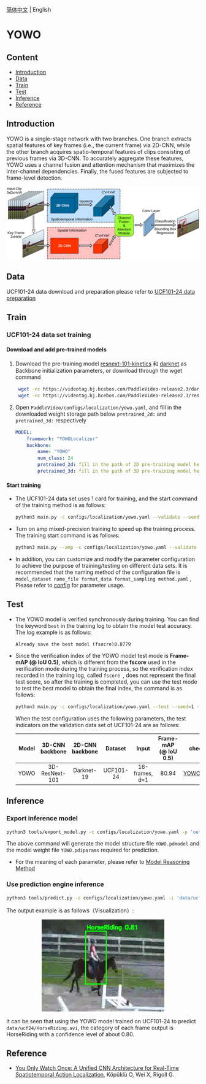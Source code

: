 [简体中文](../../../zh-CN/model_zoo/localization/yowo.md) | English

# YOWO

## Content

- [Introduction](#Introduction)
- [Data](#DATA)
- [Train](#Train)
- [Test](#Test)
- [Inference](#Inference)
- [Reference](#Reference)


## Introduction

YOWO is a single-stage network with two branches. One branch extracts spatial features of key frames (i.e., the current frame) via 2D-CNN, while the other branch acquires spatio-temporal features of clips consisting of previous frames via 3D-CNN. To accurately aggregate these features, YOWO uses a channel fusion and attention mechanism that maximizes the inter-channel dependencies. Finally, the fused features are subjected to frame-level detection.


<div align="center">
<img src="../../../images/yowo.jpg">
</div>


## Data

UCF101-24 data download and preparation please refer to [UCF101-24 data preparation](../../dataset/ucf24.md)


## Train

### UCF101-24 data set training

#### Download and add pre-trained models

1. Download the pre-training model [resnext-101-kinetics](https://videotag.bj.bcebos.com/PaddleVideo-release2.3/resnext101_kinetics.pdparams) 和 [darknet](https://videotag.bj.bcebos.com/PaddleVideo-release2.3/darknet.pdparam) as Backbone initialization parameters, or download through the wget command

   ```bash
    wget -nc https://videotag.bj.bcebos.com/PaddleVideo-release2.3/darknet.pdparam
    wget -nc https://videotag.bj.bcebos.com/PaddleVideo-release2.3/resnext101_kinetics.pdparams
   ```

2. Open `PaddleVideo/configs/localization/yowo.yaml`, and fill in the downloaded weight storage path below `pretrained_2d:` and `pretrained_3d:` respectively

    ```yaml
    MODEL:
        framework: "YOWOLocalizer"
        backbone:
            name: "YOWO"
            num_class: 24
            pretrained_2d: fill in the path of 2D pre-training model here
            pretrained_3d: fill in the path of 3D pre-training model here
    ```

#### Start training

- The UCF101-24 data set uses 1 card for training, and the start command of the training method is as follows:

    ```bash
    python3 main.py -c configs/localization/yowo.yaml --validate --seed=1
    ```

- Turn on amp mixed-precision training to speed up the training process. The training start command is as follows:

    ```bash
    python3 main.py --amp -c configs/localization/yowo.yaml --validate --seed=1
    ```

- In addition, you can customize and modify the parameter configuration to achieve the purpose of training/testing on different data sets. It is recommended that the naming method of the configuration file is `model_dataset name_file format_data format_sampling method.yaml` , Please refer to [config](../../tutorials/config.md) for parameter usage.


## Test

- The YOWO model is verified synchronously during training. You can find the keyword `best` in the training log to obtain the model test accuracy. The log example is as follows:

  ```
  Already save the best model (fsocre)0.8779
  ```

- Since the verification index of the YOWO model test mode is **Frame-mAP (@ IoU 0.5)**, which is different from the **fscore** used in the verification mode during the training process, so the verification index recorded in the training log, called `fscore `, does not represent the final test score, so after the training is completed, you can use the test mode to test the best model to obtain the final index, the command is as follows:

  ```bash
  python3 main.py -c configs/localization/yowo.yaml --test --seed=1 -w 'output/YOWO/YOWO_epoch_00005.pdparams'
  ```


  When the test configuration uses the following parameters, the test indicators on the validation data set of UCF101-24 are as follows:


  | Model    | 3D-CNN backbone | 2D-CNN backbone | Dataset  |Input    | Frame-mAP <br>(@ IoU 0.5)    |   checkpoints  |
  | :-----------: | :-----------: | :-----------: | :-----------: | :-----------: | :-----------: | :-----------: |
  | YOWO | 3D-ResNext-101 | Darknet-19 | UCF101-24 | 16-frames, d=1 | 80.94 | [YOWO.pdparams](https://videotag.bj.bcebos.com/PaddleVideo-release2.3/YOWO_epoch_00005.pdparams) |



## Inference

### Export inference model

```bash
python3 tools/export_model.py -c configs/localization/yowo.yaml -p 'output/YOWO/YOWO_epoch_00005.pdparams'
```

The above command will generate the model structure file `YOWO.pdmodel` and the model weight file `YOWO.pdiparams` required for prediction.

- For the meaning of each parameter, please refer to [Model Reasoning Method](../../usage.md#2-infer)

### Use prediction engine inference

```bash
python3 tools/predict.py -c configs/localization/yowo.yaml -i 'data/ucf24/HorseRiding.avi' --model_file ./inference/YOWO.pdmodel --params_file ./inference/YOWO.pdiparams
```

The output example is as follows（Visualization）:

<div align="center">
  <img  src="../../../images/horse_riding.gif" alt="Horse Riding">
</div>

It can be seen that using the YOWO model trained on UCF101-24 to predict `data/ucf24/HorseRiding.avi`, the category of each frame output is HorseRiding with a confidence level of about 0.80.

## Reference

- [You Only Watch Once: A Unified CNN Architecture for Real-Time Spatiotemporal Action Localization](https://arxiv.org/pdf/1911.06644.pdf), Köpüklü O, Wei X, Rigoll G.